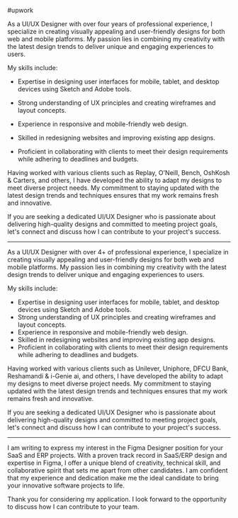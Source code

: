 #upwork 

As a UI/UX Designer with over four years of professional experience, I specialize in creating visually appealing and user-friendly designs for both web and mobile platforms. My passion lies in combining my creativity with the latest design trends to deliver unique and engaging experiences to users.

My skills include:

- Expertise in designing user interfaces for mobile, tablet, and desktop devices using Sketch and Adobe tools.
    
- Strong understanding of UX principles and creating wireframes and layout concepts.
    
- Experience in responsive and mobile-friendly web design.
    
- Skilled in redesigning websites and improving existing app designs.
    
- Proficient in collaborating with clients to meet their design requirements while adhering to deadlines and budgets.
    

Having worked with various clients such as Replay, O'Neill, Bench, OshKosh & Carters, and others, I have developed the ability to adapt my designs to meet diverse project needs. My commitment to staying updated with the latest design trends and techniques ensures that my work remains fresh and innovative.

If you are seeking a dedicated UI/UX Designer who is passionate about delivering high-quality designs and committed to meeting project goals, let's connect and discuss how I can contribute to your project's success.

----
As a UI/UX Designer with over 4+ of professional experience, I specialize in creating visually appealing and user-friendly designs for both web and mobile platforms. My passion lies in combining my creativity with the latest design trends to deliver unique and engaging experiences to users.

My skills include:

- Expertise in designing user interfaces for mobile, tablet, and desktop devices using Sketch and Adobe tools.
- Strong understanding of UX principles and creating wireframes and layout concepts.
- Experience in responsive and mobile-friendly web design.
- Skilled in redesigning websites and improving existing app designs.
- Proficient in collaborating with clients to meet their design requirements while adhering to deadlines and budgets.

Having worked with various clients such as Unilever, Uniphore, DFCU Bank, Reshamandi & i-Genie ai, and others, I have developed the ability to adapt my designs to meet diverse project needs. My commitment to staying updated with the latest design trends and techniques ensures that my work remains fresh and innovative.

If you are seeking a dedicated UI/UX Designer who is passionate about delivering high-quality designs and committed to meeting project goals, let's connect and discuss how I can contribute to your project's success.


---

I am writing to express my interest in the Figma Designer position for your SaaS and ERP projects. With a proven track record in SaaS/ERP design and expertise in Figma, I offer a unique blend of creativity, technical skill, and collaborative spirit that sets me apart from other candidates. I am confident that my experience and dedication make me the ideal candidate to bring your innovative software projects to life.

Thank you for considering my application. I look forward to the opportunity to discuss how I can contribute to your team.